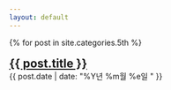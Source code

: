 ```yaml
---
layout: default
---
```

<!-- 첫 화면에서 보이는 게시글들의 미리보기 내용을 커스텀하는 공간이다. -->
<div class="posts">
  {% for post in site.categories.5th %}
    <article class="post">
<br>
<!-- change to display: inline two tag      <h1><a href="{{ site.baseurl }}{{ post.url }}">{{ post.title }}</a>{{ post.date | date: "%B %e, %Y" }}</h1> -->
      <h1 style="display: inline;"><a href="{{ site.baseurl }}{{ post.url }}">{{ post.title }}</a></h1><br><p style="display: inline; ">{{ post.date | date: "%Y년 %m월 %e일 " }}</p>
<!-- 
      <div class="entry">
        {{ post.excerpt }}
      </div>

      <a href="{{ site.baseurl }}{{ post.url }}" class="read-more">Read More</a> -->
    </article>
  {% endfor %}
</div>
